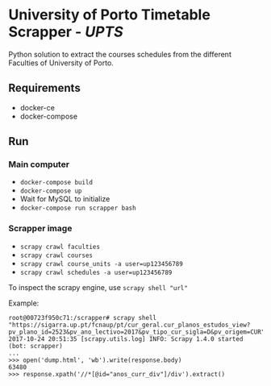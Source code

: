 # University of Porto Timetable Scrapper - *UPTS*
Python solution to extract the courses schedules from the different Faculties of University of Porto.

## Requirements
- docker-ce
- docker-compose

## Run
### Main computer
- `docker-compose build`
- `docker-compose up`
- Wait for MySQL to initialize
- `docker-compose run scrapper bash`
### Scrapper image
- `scrapy crawl faculties`
- `scrapy crawl courses`
- `scrapy crawl course_units -a user=up123456789`
- `scrapy crawl schedules -a user=up123456789`

To inspect the scrapy engine, use `scrapy shell "url"`

Example:
```
root@00723f950c71:/scrapper# scrapy shell "https://sigarra.up.pt/fcnaup/pt/cur_geral.cur_planos_estudos_view?pv_plano_id=2523&pv_ano_lectivo=2017&pv_tipo_cur_sigla=D&pv_origem=CUR"
2017-10-24 20:51:35 [scrapy.utils.log] INFO: Scrapy 1.4.0 started (bot: scrapper)
...
>>> open('dump.html', 'wb').write(response.body)
63480
>>> response.xpath('//*[@id="anos_curr_div"]/div').extract()
```
